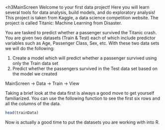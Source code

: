 <h3MainScreen</h3>
Welcome to your first data project! Here you will learn several tools for data analysis, build models, and do exploratory analysis! This project is taken from Kaggle, a data science competition website. The project is called Titanic: Machine Learning from Disaster.

You are tasked to predict whether a passenger survived the Titanic crash. You are given two datasets (Train & Test) each of which include predictor variables such as Age, Passenger Class, Sex, etc. With these two data sets we will do the following:

1. Create a model which will predict whether a passenger survived using only the Train data set
2. Predict whether the passengers survived in the Test data set based on the model we created




MainScreen -> Data -> Train -> View

Taking a brief look at the data first is always a good move to get yourself familiarized. You can use the following
function to see the first six rows and all the columns of the data.

```R
head(trainData)
```

Now is actually a good time to put the datasets you are working with into R.
